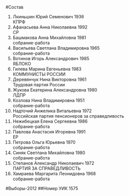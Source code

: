 #Состав
1. Лкиньшин Юрий Семенович 1936   
    КПРФ
2. Афанасьева Анна Николаевна 1992   
    СР
3. Башмакова Анна Михайловна 1981   
    собрание-работа
4. Васильева Светлана Владимировна 1965   
    собрание-работа
5. Вотинов Игорь Александрович 1985   
    ЯБЛОКО
6. Гилева Марина Евгеньевна 1983   
    КОММУНИСТЫ РОССИИ
7. Деревянчук Нина Викторовна 1961   
    Трудовая партия России
8. Жукова Екатерина Александровна 1980   
    ЛДПР
9. Козлова Нина Владимировна 1951   
    собрание-работа
10. Надточий Анжелика Витальевна 1972   
    Российская партия пенсионеров за справедливость
11. Нежибецкая Елена Сергеевна 1986   
    собрание-работа
12. Павлова Анастасия Игоревна 1991   
    ЕР
13. Петрова Ольга Юрьевна 1970   
    собрание-работа
14. Синяк Светлана Михайловна 1980   
    собрание-работа
15. Степанов Александр Николаевич 1972   
    ПАРТИЯ ЗА СПРАВЕДЛИВОСТЬ
16. Хамраева Маргарита Леонидовна 1968   
    собрание-работа

#Выборы-2012
##Номер УИК
1575